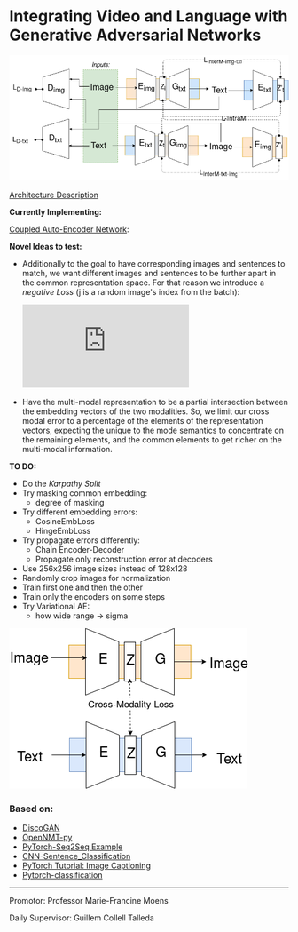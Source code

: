 # Integrating Video and Language with Generative Adversarial Networks

![](abstract/media/mmmGanwide.png)

[Architecture Description](https://github.com/vglsd/thesis/blob/master/abstract/m3GAN-entavelis.pdf)


__Currently Implementing:__

[Coupled Auto-Encoder Network](https://github.com/vglsd/thesis/blob/master/abstract/m3GAN-entavelis.pdf):

__Novel Ideas to test:__
- Additionally to the goal to have corresponding images and sentences to match, we want different images and sentences to be further apart in the common representation space. For that reason we introduce a _negative Loss_ (j is a random image's index from the batch):

    ![equation](http://latex.codecogs.com/gif.latex?Loss_%7Bcm%7D%28i%29%29%20%3D%20max%28-0.001%2C%20mse%28E_%7Btxt%7D%28i%29%2CE_%7Bimg%7D%28i%29%29%20-%20%5Cfrac%7B%5Csum_%7Bi%3D1%7D%5Ek%7Bmse%28E_%7Btxt%7D%28i%29%2CE_%7Bimg%7D%28j_k%29%29%7D%7D%7Bk%7D%29)
    
- Have the multi-modal representation to be a partial intersection between the embedding vectors of the two modalities. So, we limit our cross modal error to a percentage of the elements of the representation vectors, expecting the unique to the mode semantics to concentrate on the remaining elements, and the common elements to get richer on the multi-modal information.

__TO DO:__
- Do the _Karpathy Split_
- Try masking common embedding: 
    - degree of masking
- Try different embedding errors: 
    - CosineEmbLoss
    - HingeEmbLoss
- Try propagate errors differently:
    - Chain Encoder-Decoder
    - Propagate only reconstruction error at decoders
- Use 256x256 image sizes instead of 128x128
- Randomly crop images for normalization
- Train first one and then the other
- Train only the encoders on some steps
- Try Variational AE:
    - how wide range -> sigma
    

![](abstract/media/pretraining.png)


### Based on:

- [DiscoGAN](https://github.com/SKTBrain/DiscoGAN)
- [OpenNMT-py](https://github.com/OpenNMT/OpenNMT-py)
- [PyTorch-Seq2Seq Example](https://github.com/howardyclo/pytorch-seq2seq-example/)
- [CNN-Sentence_Classification](https://github.com/A-Jacobson/CNN_Sentence_Classification)
- [PyTorch Tutorial: Image Captioning](https://github.com/yunjey/pytorch-tutorial/tree/master/tutorials/03-advanced/image_captioning)
- [Pytorch-classification](https://github.com/bearpaw/pytorch-classification)

---------------

Promotor: Professor Marie-Francine Moens

Daily Supervisor: Guillem Collell Talleda
